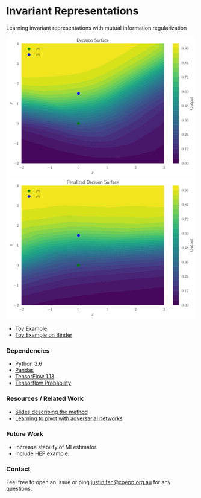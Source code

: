 # Invariant Representations
Learning invariant representations with mutual information regularization

![Alt-text-1](show/decision_no_pen.png?raw=true "Decision surface in cartesian space for normally trained network") ![Alt-text-2](show/decision_with_pen.png?raw=true "Decision surface in cartesian space for penalized network")

* [Toy Example](https://nbviewer.jupyter.org/github/Justin-Tan/invariant_reps/blob/master/notebooks/toy_MI.ipynb)
* [Toy Example on Binder](https://hub.mybinder.org/user/justin-tan-invariant_reps-iqsxl56t/notebooks/notebooks/toy_MI.ipynb)

### Dependencies
* Python 3.6
* [Pandas](https://pandas.pydata.org/)
* [TensorFlow 1.13](https://github.com/tensorflow/tensorflow)
* [Tensorflow Probability](https://www.tensorflow.org/probability)

### Resources / Related Work
* [Slides describing the method](https://indico.cern.ch/event/766872/contributions/3357989/)
* [Learning to pivot with adversarial networks](https://arxiv.org/abs/1611.01046)

### Future Work
* Increase stability of MI estimator.
* Include HEP example.

### Contact
Feel free to open an issue or ping [justin.tan@coepp.org.au](mailto:justin.tan@coepp.org.au) for any questions.

